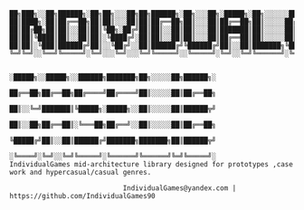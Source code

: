 
    ██╗███╗░░██╗██████╗░██╗██╗░░░██╗██╗██████╗░██╗░░░██╗░█████╗░██╗░░░░░░██████╗░░█████╗░███╗░░░███╗███████╗░██████╗
    ██║████╗░██║██╔══██╗██║██║░░░██║██║██╔══██╗██║░░░██║██╔══██╗██║░░░░░██╔════╝░██╔══██╗████╗░████║██╔════╝██╔════╝
    ██║██╔██╗██║██║░░██║██║╚██╗░██╔╝██║██║░░██║██║░░░██║███████║██║░░░░░██║░░██╗░███████║██╔████╔██║█████╗░░╚█████╗░
    ██║██║╚████║██║░░██║██║░╚████╔╝░██║██║░░██║██║░░░██║██╔══██║██║░░░░░██║░░╚██╗██╔══██║██║╚██╔╝██║██╔══╝░░░╚═══██╗
    ██║██║░╚███║██████╔╝██║░░╚██╔╝░░██║██████╔╝╚██████╔╝██║░░██║███████╗╚██████╔╝██║░░██║██║░╚═╝░██║███████╗██████╔╝
    ╚═╝╚═╝░░╚══╝╚═════╝░╚═╝░░░╚═╝░░░╚═╝╚═════╝░░╚═════╝░╚═╝░░╚═╝╚══════╝░╚═════╝░╚═╝░░╚═╝╚═╝░░░░░╚═╝╚══════╝╚═════╝░

                                    ░█████╗░░█████╗░░██████╗███████╗██╗░░░░░██╗██████╗░
                                    ██╔══██╗██╔══██╗██╔════╝██╔════╝██║░░░░░██║██╔══██╗
                                    ██║░░╚═╝███████║╚█████╗░█████╗░░██║░░░░░██║██████╦╝
                                    ██║░░██╗██╔══██║░╚═══██╗██╔══╝░░██║░░░░░██║██╔══██╗
                                    ╚█████╔╝██║░░██║██████╔╝███████╗███████╗██║██████╦╝
                                    ░╚════╝░╚═╝░░╚═╝╚═════╝░╚══════╝╚══════╝╚═╝╚═════╝░
    IndividualGames mid-architecture library designed for prototypes ,case work and hypercasual/casual genres.

                                IndividualGames@yandex.com | https://github.com/IndividualGames90
 

